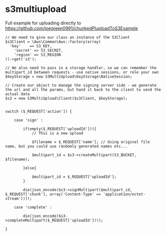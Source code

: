 s3multiupload
=============


Full example for uploading directly to https://github.com/joegreen0991/chunkedPluploadToS3Example

    // We need to give our class an instance of the S3Client
    $s3Client = \Aws\Common\Aws::factory(array(
      'key'    => S3_KEY,
    	'secret' => S3_SECRET,
    	'region' => S3_REGION
    ))->get('s3');
    
    // We also need to pass in a storage handler, so we can remember the multipart_id between requests - use native sessions, or role your own
    $keyStorage = new S3MultiUpload\KeyStorage\NativeSession;
    
    // Create our object to manage the signing server side - we generate the url and all the params, but hand it back to the client to send the actual data
    $s3 = new S3MultiUpload\Client($s3Client, $keyStorage);
    
    
    switch ($_REQUEST['action']) {
    
    	case 'sign' :
    
    		if(empty($_REQUEST['uploadId'])){
    			// This is a new upload
    
    			$filename = $_REQUEST['name']; // Using original file name, but you could use randomly generated names etc...
    
    			$multipart_id = $s3->createMultipart(S3_BUCKET, $filename);
    
    		}else{
    
    			$multipart_id = $_REQUEST['uploadId'];
    		}
    
    		die(json_encode($s3->signMultipart($multipart_id, $_REQUEST['chunk'], array('Content-Type' => 'application/octet-stream'))));
    
    	case 'complete' :
    
    		die(json_encode($s3->completeMultipart($_REQUEST['uploadId'])));
    
    }
